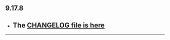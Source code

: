 ## 9.17.8

- ## The [CHANGELOG file is here](https://flutter-sound.canardoux.xyz/changelog.html)

-----------------------------------------------------------------------------------------------------------------------------------

